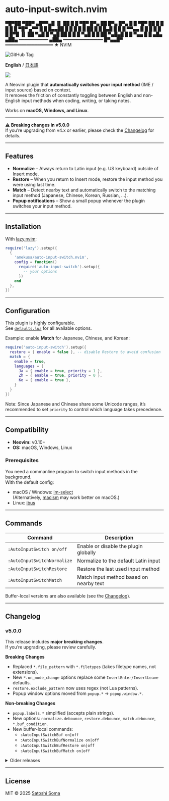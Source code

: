 # auto-input-switch.nvim

  ▀█▀██              ▀██▀                 ▄█▀▀▄█
  ▐▌ ██  █ █ ▀█▀ █▀▄  ██  █▀▄ █▀▄ █ █ ▀█▀ ██   █ █ █ █ █ ▀█▀ ▄▀▀ █ █
  █▄▄██  █ █  █  █ █  ██  █ █ █▄█ █ █  █   ▀▀▄▄  █ █ █ █  █  █   █▀█
 ▐▌  ██  ▀▄█  █  ▀▄█  ██  █ █ █   ▀▄█  █  █   ██ ▀▄█▄█ █  █  ▀▄▄ █ █
▄█▄ ▄██▄ ━━━━━━━━━━━ ▄██▄ ━━━━━━━━━━━━━━━ █▀▄▄█▀ ━━━━━━━━━━━━━━━━━━ ★ NVIM

![GitHub Tag](https://img.shields.io/github/v/tag/amekusa/auto-input-switch.nvim?label=stable&link=https%3A%2F%2Fgithub.com%2Famekusa%2Fauto-input-switch.nvim%2Ftags)

**English** / [日本語](README.ja.md)

<img src="https://raw.githubusercontent.com/amekusa/assets/master/auto-input-switch.nvim/demo.gif">

A Neovim plugin that **automatically switches your input method** (IME / input source) based on context.  
It removes the friction of constantly toggling between English and non-English input methods when coding, writing, or taking notes.

Works on **macOS, Windows, and Linux**.  

---

⚠️ **Breaking changes in v5.0.0**  
If you’re upgrading from v4.x or earlier, please check the [Changelog](#changelog) for details.

---

## Features
- **Normalize** – Always return to Latin input (e.g. US keyboard) outside of Insert mode.  
- **Restore** – When you return to Insert mode, restore the input method you were using last time.  
- **Match** – Detect nearby text and automatically switch to the matching input method (Japanese, Chinese, Korean, Russian, …).  
- **Popup notifications** – Show a small popup whenever the plugin switches your input method.  

---

## Installation
With [lazy.nvim](https://github.com/folke/lazy.nvim):

```lua
require('lazy').setup({
  {
    'amekusa/auto-input-switch.nvim',
    config = function()
      require('auto-input-switch').setup({
        -- your options
      })
    end
  },
})
```

---

## Configuration
This plugin is highly configurable.  
See [`defaults.lua`](./lua/auto-input-switch/defaults.lua) for all available options.  

Example: enable **Match** for Japanese, Chinese, and Korean:

```lua
require('auto-input-switch').setup({
  restore = { enable = false }, -- disable Restore to avoid confusion
  match = {
    enable = true,
    languages = {
      Ja = { enable = true, priority = 1 },
      Zh = { enable = true, priority = 0 },
      Ko = { enable = true },
    }
  }
})
```

Note: Since Japanese and Chinese share some Unicode ranges, it’s recommended to set `priority` to control which language takes precedence.

---

## Compatibility

- **Neovim:** v0.10+  
- **OS:** macOS, Windows, Linux  

### Prerequisites
You need a commanline program to switch input methods in the background.  
With the default config:

- macOS / Windows: [im-select](https://github.com/daipeihust/im-select)  
  (Alternatively, [macism](https://github.com/laishulu/macism) may work better on macOS.)  
- Linux: [ibus](https://github.com/ibus/ibus)  

---

## Commands

| Command | Description |
|---------|-------------|
| `:AutoInputSwitch on/off` | Enable or disable the plugin globally |
| `:AutoInputSwitchNormalize` | Normalize to the default Latin input |
| `:AutoInputSwitchRestore` | Restore the last used input method |
| `:AutoInputSwitchMatch` | Match input method based on nearby text |

Buffer-local versions are also available (see the [Changelog](#changelog)).

---

## Changelog

### v5.0.0
This release includes **major breaking changes**.  
If you’re upgrading, please review carefully.

**Breaking Changes**
- Replaced `*.file_pattern` with `*.filetypes` (takes filetype names, not extensions).  
- New `*.on_mode_change` options replace some `InsertEnter/InsertLeave` defaults.  
- `restore.exclude_pattern` now uses regex (not Lua patterns).  
- Popup window options moved from `popup.*` → `popup.window.*`.  

**Non-breaking Changes**
- `popup.labels.*` simplified (accepts plain strings).  
- New options: `normalize.debounce`, `restore.debounce`, `match.debounce`, `*.buf_condition`.  
- New buffer-local commands:  
  - `:AutoInputSwitchBuf on|off`  
  - `:AutoInputSwitchBufNormalize on|off`  
  - `:AutoInputSwitchBufRestore on|off`  
  - `:AutoInputSwitchBufMatch on|off`  

<details>
<summary>Older releases</summary>

- v4.1.0 – Override `cmd_set` per input method  
- v4.0.0 – Custom popup labels, bug fixes  
- v3.0.0 – Added Match feature  
- v2.0.0 – Added async support  
- v1.0.0 – Initial release  

</details>

---

## License
MIT © 2025 [Satoshi Soma](https://github.com/amekusa)
